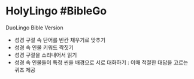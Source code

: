 # HolyLingo #BibleGo
DuoLingo Bible Version 
- 성경 구절 속 단어를 빈칸 채우기로 맞추기
- 성경 속 인물 키워드 짝짓기
- 성경 구절을 소리내어서 읽기
- 성경 속 인물들이 특정 씬을 배경으로 서로 대화하기 : 이때 적절한 대답을 고르는 퀴즈 제공
